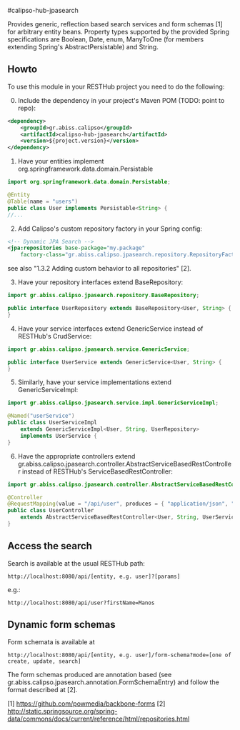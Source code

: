 #calipso-hub-jpasearch

Provides generic, reflection based search services and form schemas [1] for arbitrary entity beans. 
Property types supported by the provided Spring specifications
are Boolean, Date, enum, ManyToOne (for members extending Spring's AbstractPersistable) and String.

## Howto

To use this module in your RESTHub project you need to do the following:

0) Include the dependency in your project's Maven POM (TODO: point to repo):

```xml
<dependency>
    <groupId>gr.abiss.calipso</groupId>
    <artifactId>calipso-hub-jpasearch</artifactId>
	<version>${project.version}</version>
</dependency>
```

1) Have your entities implement org.springframework.data.domain.Persistable

```java
import org.springframework.data.domain.Persistable;

@Entity
@Table(name = "users")
public class User implements Persistable<String> {
//...
```

2) Add Calipso's custom repository factory in your Spring config:

```xml
<!-- Dynamic JPA Search -->
<jpa:repositories base-package="my.package" 
	factory-class="gr.abiss.calipso.jpasearch.repository.RepositoryFactoryBean" />
```
see also "1.3.2 Adding custom behavior to all repositories" [2].

3) Have your repository interfaces extend BaseRepository:

```java
import gr.abiss.calipso.jpasearch.repository.BaseRepository;

public interface UserRepository extends BaseRepository<User, String> {
}
```

4) Have your service interfaces extend GenericService instead of RESTHub's CrudService:

```java
import gr.abiss.calipso.jpasearch.service.GenericService;

public interface UserService extends GenericService<User, String> {
}
```

5) Similarly, have your service implementations extend GenericServiceImpl:

```java
import gr.abiss.calipso.jpasearch.service.impl.GenericServiceImpl;

@Named("userService")
public class UserServiceImpl 
	extends GenericServiceImpl<User, String, UserRepository> 
	implements UserService {
}
```

6) Have the appropriate controllers extend gr.abiss.calipso.jpasearch.controller.AbstractServiceBasedRestController
instead of RESTHub's ServiceBasedRestController:

```java
import gr.abiss.calipso.jpasearch.controller.AbstractServiceBasedRestController;

@Controller
@RequestMapping(value = "/api/user", produces = { "application/json", "application/xml" })
public class UserController 
	extends AbstractServiceBasedRestController<User, String, UserService> {
}
```

## Access the search
Search is available at the usual RESTHub path:

	http://localhost:8080/api/[entity, e.g. user]?[params]
	
e.g.:

	http://localhost:8080/api/user?firstName=Manos

## Dynamic form schemas

Form schemata is available at 

	http://localhost:8080/api/[entity, e.g. user]/form-schema?mode=[one of create, update, search]

The form schemas produced are annotation based (see gr.abiss.calipso.jpasearch.annotation.FormSchemaEntry) 
and follow the format described at [2].

[1] https://github.com/powmedia/backbone-forms
[2] http://static.springsource.org/spring-data/commons/docs/current/reference/html/repositories.html
